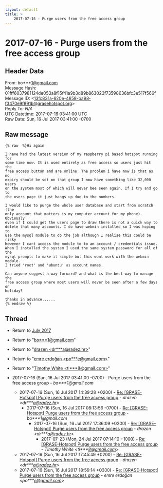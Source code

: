 ```yaml
---
layout: default
title: >
    2017-07-16 - Purge users from the free access group
---
```


# 2017-07-16 - Purge users from the free access group

## Header Data

From: bo***1@gmail.com<br>
Message Hash: 01fff6037981124de053a8f15f41a9b3d89b863023f73598636bfc3e517f566f<br>
Message ID: \<13fc831a-620e-4858-ba98-f3470e9f891b@grasehotspot.org\><br>
Reply To: _N/A_<br>
UTC Datetime: 2017-07-16 03:41:00 UTC<br>
Raw Date: Sun, 16 Jul 2017 03:41:00 -0700<br>

## Raw message

```
{% raw  %}Hi again

I have had the latest version of my raspberry pi based hotspot running for 
some time now. It is used entirely as free access so users just hit the 
free access button and are online. The problem i have now is that as no 
expiry should be set on that group I now have something like 32,000 users 
on the system most of which will never bee seen again. If I try and go to 
the users page it just hangs up due to the numbers.

I would like to purge the whole user database and start from scratch (the 
only account that matters is my computer account for my phone). Obviously 
even if I could get the users page to draw there is not a quick way to 
delete that many accounts. I do have webmin installed so I was hoping to 
use the mysql module to do the job although I realise this could be risky 
however I cant access the module to to an account / credentials issue.  
When I installed the system I used the same system password for all of the 
mysql prompts to make it simple but this wont work with the webmin module.  
I tried 'root' and 'ubuntu' as account names.

Can anyone suggest a way forward? and what is the best way to manage the 
free access group where most users will never be seen after a few days on 
holiday?

thanks in advance......
{% endraw %}
```

## Thread

+ Return to [July 2017](/archive/2017/07)

+ Return to "[bo***1<span>@</span>gmail.com](/authors/bo___1_at_gmail_com)"
+ Return to "[drazen <dr***a<span>@</span>radez.hr>](/authors/dr___a_at_radez_hr)"
+ Return to "[emre erdoğan <po***e<span>@</span>gmail.com>](/authors/po___e_at_gmail_com)"
+ Return to "[Timothy White <ti***8<span>@</span>gmail.com>](/authors/ti___8_at_gmail_com)"

+ 2017-07-16 (Sun, 16 Jul 2017 03:41:00 -0700) - Purge users from the free access group - _bo***1@gmail.com_
  + 2017-07-16 (Sun, 16 Jul 2017 14:39:28 +0200) - [Re: [GRASE-Hotspot] Purge users from the free access group](/archive/2017/07/7811808271d2d7d01039cd76b0e7b5ae5973ae884f56b26ce5543f85f949cbf5) - _drazen \<dr***a@radez.hr\>_
    + 2017-07-16 (Sun, 16 Jul 2017 08:13:56 -0700) - [Re: [GRASE-Hotspot] Purge users from the free access group](/archive/2017/07/832df8639546b046789487f962b1926dc84272af5c75aeeaacff78fda4ef51eb) - _bo***1@gmail.com_
      + 2017-07-16 (Sun, 16 Jul 2017 17:36:09 +0200) - [Re: [GRASE-Hotspot] Purge users from the free access group](/archive/2017/07/d6b45aca1d16da519cb63e51312c825ae163da003e9f526dea2ff625499aeb34) - _drazen \<dr***a@radez.hr\>_
        + 2017-07-23 (Mon, 24 Jul 2017 07:14:10 +1000) - [Re: [GRASE-Hotspot] Purge users from the free access group](/archive/2017/07/de1863b3deab87500b0e59076faf08feffe93c0604279aa0b2c5d9ccb3725781) - _Timothy White \<ti***8@gmail.com\>_
  + 2017-07-16 (Sun, 16 Jul 2017 17:45:49 +0200) - [Re: [GRASE-Hotspot] Purge users from the free access group](/archive/2017/07/5d3861534382e9e1b89e426fa25370e273568cc14a95d3d1081588eaf0dec930) - _drazen \<dr***a@radez.hr\>_
  + 2017-07-16 (Sun, 16 Jul 2017 18:59:14 +0300) - [Re: [GRASE-Hotspot] Purge users from the free access group](/archive/2017/07/ddff44e71bd1987dfd55c74a01d31853fd4a4951b38085b66ea0a17524f2d52f) - _emre erdoğan \<po***e@gmail.com\>_

